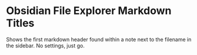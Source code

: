 # Obsidian File Explorer Markdown Titles

Shows the first markdown header found within a note next to the filename in the sidebar. No settings, just go.
